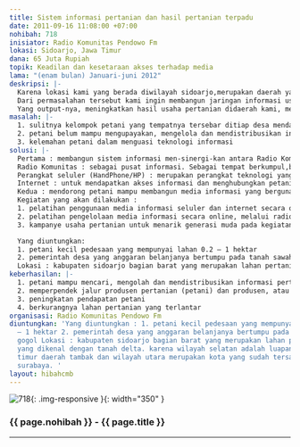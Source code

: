 ```yaml
---
title: Sistem informasi pertanian dan hasil pertanian terpadu
date: 2011-09-16 11:08:00 +07:00
nohibah: 718
inisiator: Radio Komunitas Pendowo Fm
lokasi: Sidoarjo, Jawa Timur
dana: 65 Juta Rupiah
topik: Keadilan dan kesetaraan akses terhadap media
lama: "(enam bulan) Januari-juni 2012"
deskripsi: |-
  Karena lokasi kami yang berada diwilayah sidoarjo,merupakan daerah yang secara kultur,sosial dan perekonimian sedang mengalami perubahan dari daerah pertanian menjadi daerah industri. Sehingga kegiatan pertanian mulai ditinggalkan, penduduk lebih banyak memilih menjadi karyawan. Karena kegiatan pertanian ditinggalkan, banyak areal pertanian tidak digarap dan sawah menjadi puso. Seakan-akan lahan tersebut adalah lahan yang tidak produktif dan dialihkan fungsikan menjadi daerah industri. Petani yang bertahan melakukan kegiatannya semakin sedikit, menjadi kelompok2 kecil dengan tempat yang berjauhan. Akses informasi untuk intensifikasi pertanian tidak lagi menjadi perhatian pemerintah setempat. Berkumpulnya kelompok petani intensitasnya semakin jarang. Padahal petani masih membutuhan info untuk kelanjutan kegiatan usaha pertaniannya dan info pasca panen. Sampai saat ini belum ada instansi/lembaga yang membantu kelompok ini dalam menyediakan akses informasi. Semestinya dalam era informasi yang sangat berkembang pesat ini boleh ada masyarakat yang kesulitan dalam mengakses informasi untuk membantu kebutuhan hidupnya.
  Dari permasalahan tersebut kami ingin membangun jaringan informasi usaha pertanian dan hasil pertanian yang terpadu, yang murah dan mudah.
  Yang output-nya, meningkatkan hasil usaha pertanian didaerah kami, menarik minat generasi muda untuk menekuni usaha tani dan mencegah beralihnya lahan pertanian produktif menjadi industri.
masalah: |-
  1. sulitnya kelompok petani yang tempatnya tersebar ditiap desa mendapatkan informasi
  2. petani belum mampu mengupayakan, mengelola dan mendistribusikan informasi untuk kepentingan usaha tani-nya
  3. kelemahan petani dalam menguasi teknologi informasi
solusi: |-
  Pertama : membangun sistem informasi men-sinergi-kan antara Radio Komunitas, seluler dan internet.
  Radio Komunitas : sebagai pusat informasi. Sebagai tempat berkumpul,berdiskusi, mengupayakan dan mengolah informasi,sekretariat dan pusat kegiatan lainnya.
  Perangkat seluler (HandPhone/HP) : merupakan perangkat teknologi yang relatip sudah dikuasai oleh petani. Hp menjadi media penghubung antara petani dengan Radio Komunitas. Melalui HP petani bisa menginformasikan masalah yang dihadapi, meminta informasi yang mereka butuhkan dan menginformasikan harga komoditas pertanian.
  Internet : untuk mendapatkan akses informasi dan menghubungkan petani dengan pasar.
  Kedua : mendorong petani mampu membangun media informasi yang berguna bagi kepentingan usaha taninya.
  Kegiatan yang akan dilakukan :
  1. pelatihan penggunaan media informasi seluler dan internet secara optimal
  2. pelatihan pengelolaan media informasi secara online, melalui radio dan cetak.
  3. kampanye usaha pertanian untuk menarik generasi muda pada kegiatan bertani.

  Yang diuntungkan:
  1. petani kecil pedesaan yang mempunyai lahan 0.2 – 1 hektar
  2. pemerintah desa yang anggaran belanjanya bertumpu pada tanah sawah gogol
  Lokasi : kabupaten sidoarjo bagian barat yang merupakan lahan pertanian subur yang dikenal dengan tanah delta. karena wilayah selatan adalah luapan lumpur, wilayah timur daerah tambak dan wilayah utara merupakan kota yang sudah tersambung dengan surabaya.
keberhasilan: |-
  1. petani mampu mencari, mengolah dan mendistribusikan informasi pertanian
  2. memperpendek jalur produsen pertanian (petani) dan produsen, atau menyederhanakan proses penjualan hasil pertanian/tata niaga pasar
  3. peningkatan pendapatan petani
  4. berkurangnya lahan pertanian yang terlantar
organisasi: Radio Komunitas Pendowo Fm
diuntungkan: 'Yang diuntungkan : 1. petani kecil pedesaan yang mempunyai lahan 0.2
  – 1 hektar 2. pemerintah desa yang anggaran belanjanya bertumpu pada tanah sawah
  gogol Lokasi : kabupaten sidoarjo bagian barat yang merupakan lahan pertanian subur
  yang dikenal dengan tanah delta. karena wilayah selatan adalah luapan lumpur, wilayah
  timur daerah tambak dan wilayah utara merupakan kota yang sudah tersambung dengan
  surabaya. '
layout: hibahcmb
---
```


![718](/static/img/hibahcmb/718.png){: .img-responsive }{: width="350" }

### {{ page.nohibah }} - {{ page.title }}

---
